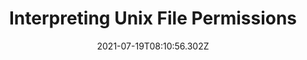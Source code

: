 ---
date: 2021-07-19T08:10:56.302Z
title: "Interpreting Unix File Permissions" 
subtitle: ""
featuredImage: "./featuredImage.png"
ogImage: ""
tags: 
externalLink: ""
published: false
---